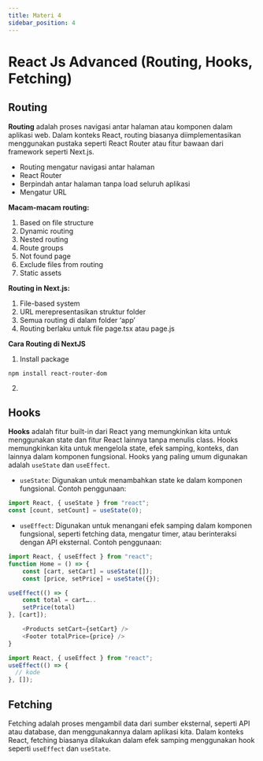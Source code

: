 ```yaml
---
title: Materi 4
sidebar_position: 4
---
```


# React Js Advanced (Routing, Hooks, Fetching)

## Routing

**Routing** adalah proses navigasi antar halaman atau komponen dalam aplikasi web. Dalam konteks React, routing biasanya diimplementasikan menggunakan pustaka seperti React Router atau fitur bawaan dari framework seperti Next.js.

- Routing mengatur navigasi antar halaman
- React Router
- Berpindah antar halaman tanpa load seluruh aplikasi
- Mengatur URL

**Macam-macam routing:**

1. Based on file structure
2. Dynamic routing
3. Nested routing
4. Route groups
5. Not found page
6. Exclude files from routing
7. Static assets

**Routing in Next.js:**

1. File-based system
2. URL merepresentasikan struktur folder
3. Semua routing di dalam folder ‘app’
4. Routing berlaku untuk file page.tsx atau page.js

**Cara Routing di NextJS**

1. Install package

```
npm install react-router-dom
```

2.

## Hooks

**Hooks** adalah fitur built-in dari React yang memungkinkan kita untuk menggunakan state dan fitur React lainnya tanpa menulis class. Hooks memungkinkan kita untuk mengelola state, efek samping, konteks, dan lainnya dalam komponen fungsional. Hooks yang paling umum digunakan adalah `useState` dan `useEffect`.

- `useState`: Digunakan untuk menambahkan state ke dalam komponen fungsional. Contoh penggunaan:

```javascript
import React, { useState } from "react";
const [count, setCount] = useState(0);
```

- `useEffect`: Digunakan untuk menangani efek samping dalam komponen fungsional, seperti fetching data, mengatur timer, atau berinteraksi dengan API eksternal. Contoh penggunaan:

```javascript
import React, { useEffect } from "react";
function Home = () => {
	const [cart, setCart] = useState([]);
	const [price, setPrice] = useState({});

useEffect(() => {
	const total = cart…..
	setPrice(total)
}, [cart]);

	<Products setCart={setCart} />
	<Footer totalPrice={price} />
}

```

```javascript
import React, { useEffect } from "react";
useEffect(() => {
  // kode
}, []);
```

## Fetching

Fetching adalah proses mengambil data dari sumber eksternal, seperti API atau database, dan menggunakannya dalam aplikasi kita. Dalam konteks React, fetching biasanya dilakukan dalam efek samping menggunakan hook seperti `useEffect` dan `useState`.
